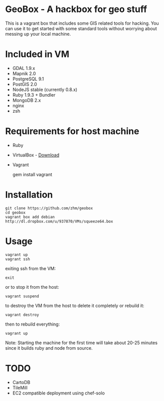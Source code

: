 # GeoBox - A hackbox for geo stuff

This is a vagrant box that includes some GIS related tools for hacking. You can use it to get
started with some standard tools without worrying about messing up your local machine.

# Included in VM

* GDAL 1.9.x
* Mapnik 2.0
* PostgreSQL 9.1
* PostGIS 2.0
* NodeJS stable (currently 0.8.x)
* Ruby 1.9.3 + Bundler
* MongoDB 2.x
* nginx
* zsh

# Requirements for host machine

* Ruby
* VirtualBox - [Download](https://www.virtualbox.org/wiki/Downloads)
* Vagrant

    gem install vagrant

# Installation

    git clone https://github.com/zhm/geobox
    cd geobox
    vagrant box add debian http://dl.dropbox.com/u/937870/VMs/squeeze64.box

# Usage

    vagrant up
    vagrant ssh

exiting ssh from the VM:

    exit

or to stop it from the host:

    vagrant suspend

to destroy the VM from the host to delete it completely or rebuild it:

    vagrant destroy

then to rebuild everything:

    vagrant up


Note: Starting the machine for the first time will take about 20-25 minutes since it builds ruby and node from source.

# TODO

* CartoDB
* TileMill
* EC2 compatible deployment using chef-solo
